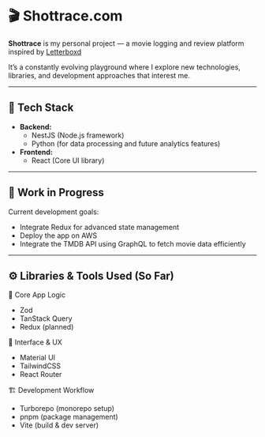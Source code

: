 # 🎬 Shottrace.com

**Shottrace** is my personal project — a movie logging and review platform inspired by [Letterboxd](https://letterboxd.com/)

It’s a constantly evolving playground where I explore new technologies, libraries, and development approaches that interest me.

---

## 🔧 Tech Stack
- **Backend:**
  - NestJS (Node.js framework)
  - Python (for data processing and future analytics features)
- **Frontend:**
  - React (Core UI library)

---

## 🚧 Work in Progress

Current development goals:
- Integrate Redux for advanced state management
- Deploy the app on AWS
- Integrate the TMDB API using GraphQL to fetch movie data efficiently
  
---

## ⚙️ Libraries & Tools Used (So Far)

🧩 Core App Logic
- Zod
- TanStack Query
- Redux (planned)

🎨 Interface & UX
- Material UI
- TailwindCSS
- React Router

🏗️ Development Workflow
- Turborepo (monorepo setup)
- pnpm (package management)
- Vite (build & dev server)
